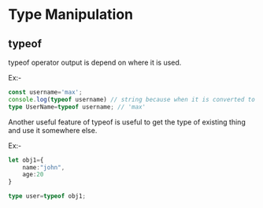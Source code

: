 # Type Manipulation

## typeof
typeof operator output is depend on where it is used.

Ex:-
```ts
const username='max';
console.log(typeof username) // string because when it is converted to js it show string
type UserName=typeof username; // 'max'
```

Another useful feature of typeof is useful to get the type of existing thing and use it somewhere else.

Ex:-
```ts
let obj1={
    name:"john",
    age:20
}

type user=typeof obj1;
```